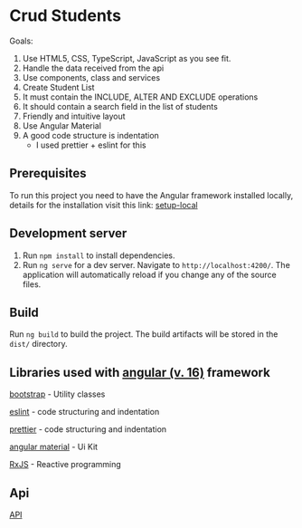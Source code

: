 # Crud Students

Goals:

1. Use HTML5, CSS, TypeScript, JavaScript as you see fit.
2. Handle the data received from the api
3. Use components, class and services
4. Create Student List
5. It must contain the INCLUDE, ALTER AND EXCLUDE operations
6. It should contain a search field in the list of students
7. Friendly and intuitive layout
8. Use Angular Material
9. A good code structure is indentation 
    - I used prettier + eslint for this


## Prerequisites

To run this project you need to have the Angular framework installed locally, details for the installation visit this link: [setup-local](https://angular.io/guide/setup-local)

## Development server

1. Run `npm install` to install dependencies.
2. Run `ng serve` for a dev server. Navigate to `http://localhost:4200/`. The application will automatically reload if you
   change any of the source files.

## Build

Run `ng build` to build the project. The build artifacts will be stored in the `dist/` directory.

## Libraries used with [angular (v. 16)](https://angular.io/) framework

[bootstrap](https://getbootstrap.com/) - Utility classes

[eslint](https://eslint.org/) - code structuring and indentation

[prettier](https://prettier.io/)  - code structuring and indentation

[angular material](https://material.angular.io/) - Ui Kit

[RxJS](https://rxjs.dev/) - Reactive programming

## Api

[API](https://api-teste-laserchip-2023-200528dc7097.herokuapp.com)
